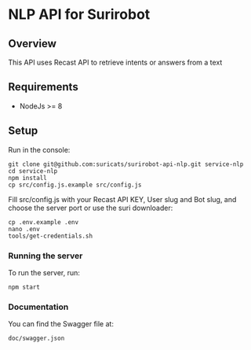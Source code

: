 # NLP API for Surirobot

## Overview
This API uses Recast API to retrieve intents or answers from a text

## Requirements
* NodeJs >= 8

## Setup
Run in the console:
```
git clone git@github.com:suricats/surirobot-api-nlp.git service-nlp
cd service-nlp
npm install
cp src/config.js.example src/config.js
```

Fill src/config.js with your Recast API KEY, User slug and Bot slug, and choose the server port or use the suri downloader:

 ```
cp .env.example .env
nano .env
tools/get-credentials.sh
```

### Running the server
To run the server, run:

```
npm start
```

### Documentation

You can find the Swagger file at:
```
doc/swagger.json
```
